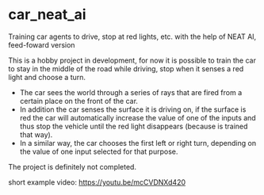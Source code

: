 # car_neat_ai
Training car agents to drive, stop at red lights, etc. with the help of NEAT AI, feed-foward version

This is a hobby project in development, for now it is possible to train the car to stay in the middle of the road while driving, stop when it senses a red light and choose a turn. 
 - The car sees the world through a series of rays that are fired from a certain place on the front of the car.
 - In addition the car senses the surface it is driving on, if the surface is red the car will automatically increase the value of one of the inputs and thus stop the vehicle until the red light disappears (because is trained that way). 
 - In a similar way, the car chooses the first left or right turn, depending on the value of one input selected for that purpose.

The project is definitely not completed.

short example video: https://youtu.be/mcCVDNXd420
